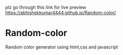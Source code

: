 plz go through this link for live preview https://abhishekkumar4444.github.io/Random-color/

# Random-color
Random color generator using html,css and javascript
